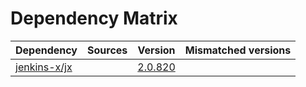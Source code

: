 # Dependency Matrix

Dependency | Sources | Version | Mismatched versions
---------- | ------- | ------- | -------------------
[jenkins-x/jx](https://github.com/jenkins-x/jx) |  | [2.0.820](https://github.com/jenkins-x/jx/releases/tag/v2.0.820) | 
